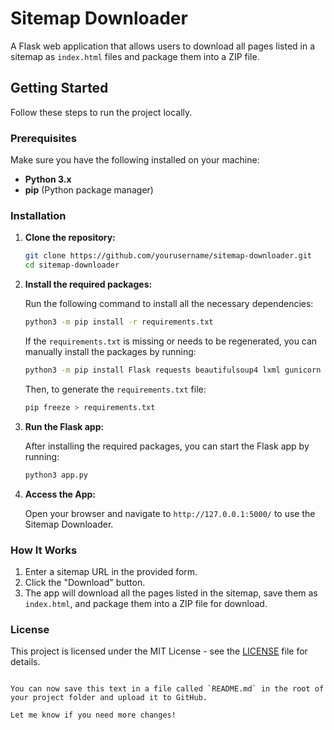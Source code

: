 # Sitemap Downloader

A Flask web application that allows users to download all pages listed in a sitemap as `index.html` files and package them into a ZIP file.

## Getting Started

Follow these steps to run the project locally.

### Prerequisites

Make sure you have the following installed on your machine:

- **Python 3.x**
- **pip** (Python package manager)

### Installation

1. **Clone the repository:**

   ```bash
   git clone https://github.com/yourusername/sitemap-downloader.git
   cd sitemap-downloader
   ```

2. **Install the required packages:**

   Run the following command to install all the necessary dependencies:

   ```bash
   python3 -m pip install -r requirements.txt
   ```

   If the `requirements.txt` is missing or needs to be regenerated, you can manually install the packages by running:

   ```bash
   python3 -m pip install Flask requests beautifulsoup4 lxml gunicorn
   ```

   Then, to generate the `requirements.txt` file:

   ```bash
   pip freeze > requirements.txt
   ```

3. **Run the Flask app:**

   After installing the required packages, you can start the Flask app by running:

   ```bash
   python3 app.py
   ```

4. **Access the App:**

   Open your browser and navigate to `http://127.0.0.1:5000/` to use the Sitemap Downloader.

### How It Works

1. Enter a sitemap URL in the provided form.
2. Click the "Download" button.
3. The app will download all the pages listed in the sitemap, save them as `index.html`, and package them into a ZIP file for download.

### License

This project is licensed under the MIT License - see the [LICENSE](LICENSE) file for details.
```

You can now save this text in a file called `README.md` in the root of your project folder and upload it to GitHub.

Let me know if you need more changes!